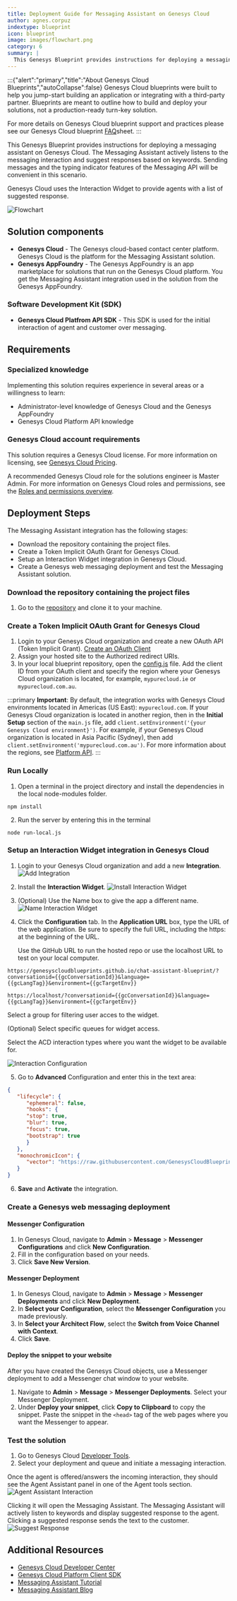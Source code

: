 ```yaml
---
title: Deployment Guide for Messaging Assistant on Genesys Cloud
author: agnes.corpuz
indextype: blueprint
icon: blueprint
image: images/flowchart.png
category: 6
summary: |
  This Genesys Blueprint provides instructions for deploying a messaging assistant on Genesys Cloud. The Messaging Assistant actively listens to the messaging interaction and suggest responses based on keywords. Sending messages and the typing indicator features of the Messaging API will be convenient in this scenario.
---
```

:::{"alert":"primary","title":"About Genesys Cloud Blueprints","autoCollapse":false} 
Genesys Cloud blueprints were built to help you jump-start building an application or integrating with a third-party partner. 
Blueprints are meant to outline how to build and deploy your solutions, not a production-ready turn-key solution.
 
For more details on Genesys Cloud blueprint support and practices 
please see our Genesys Cloud blueprint [FAQ](https://developer.genesys.cloud/blueprints/faq)sheet.
:::

This Genesys Blueprint provides instructions for deploying a messaging assistant on Genesys Cloud. The Messaging Assistant actively listens to the messaging interaction and suggest responses based on keywords. Sending messages and the typing indicator features of the Messaging API will be convenient in this scenario.

Genesys Cloud uses the Interaction Widget to provide agents with a list of suggested response.

![Flowchart](images/flowchart.png "Flowchart")

## Solution components
* **Genesys Cloud** - The Genesys cloud-based contact center platform. Genesys Cloud is the platform for the Messaging Assistant solution.
* **Genesys AppFoundry** - The Genesys AppFoundry is an app marketplace for solutions that run on the Genesys Cloud platform. You get the Messaging Assistant integration used in the solution from the Genesys AppFoundry.

### Software Development Kit (SDK)
* **Genesys Cloud Platfrom API SDK** - This SDK is used for the initial interaction of agent and customer over messaging.

## Requirements

### Specialized knowledge
Implementing this solution requires experience in several areas or a willingness to learn:
* Administrator-level knowledge of Genesys Cloud and the Genesys AppFoundry
* Genesys Cloud Platform API knowledge

### Genesys Cloud account requirements
This solution requires a Genesys Cloud license. For more information on licensing, see [Genesys Cloud Pricing](https://www.genesys.com/pricing "Opens the pricing article").

A recommended Genesys Cloud role for the solutions engineer is Master Admin. For more information on Genesys Cloud roles and permissions, see the [Roles and permissions overview](https://help.mypurecloud.com/?p=24360 "Opens the Roles and permissions overview article").

## Deployment Steps

The Messaging Assistant integration has the following stages:

- Download the repository containing the project files.
- Create a Token Implicit OAuth Grant for Genesys Cloud.
- Setup an Interaction Widget integration in Genesys Cloud.
- Create a Genesys web messaging deployment and test the Messaging Assistant solution.

### Download the repository containing the project files

1. Go to the [repository](https://github.com/GenesysCloudBlueprints/chat-assistant-blueprint) and clone it to your machine.

### Create a Token Implicit OAuth Grant for Genesys Cloud

1. Login to your Genesys Cloud organization and create a new OAuth API (Token Implicit Grant). [Create an OAuth Client](https://help.mypurecloud.com/articles/create-an-oauth-client/)
2. Assign your hosted site to the Authorized redirect URIs.
3. In your local blueprint repository, open the [config.js](https://github.com/GenesysCloudBlueprints/chat-assistant-blueprint/blob/master/docs/scripts/config.js) file. Add the client ID from your OAuth client and specify the region where your Genesys Cloud organization is located, for example, `mypurecloud.ie` or `mypurecloud.com.au`.

:::primary
**Important**: By default, the integration works with Genesys Cloud environments located in Americas (US East): `mypurecloud.com`. If your Genesys Cloud organization is located in another region, then in the **Initial Setup** section of the `main.js` file, add `client.setEnvironment('{your Genesys Cloud environment}')`. For example, if your Genesys Cloud organization is located in Asia Pacific (Sydney), then add `client.setEnvironment('mypurecloud.com.au')`. For more information about the regions, see [Platform API](https://developer.mypurecloud.com/api/rest/ "Opens the Platform API page").
:::

### Run Locally
1. Open a terminal in the project directory and install the dependencies in the local node-modules folder.
```
npm install
```
2. Run the server by entering this in the terminal
```
node run-local.js
```

### Setup an Interaction Widget integration in Genesys Cloud
1. Login to your Genesys Cloud organization and add a new **Integration**.
   ![Add Integration](images/add-integration.png "Add Integration")
   
2. Install the **Interaction Widget**.
   ![Install Interaction Widget](images/install-interaction-widget.png "Install Interaction Widget")
   
3. (Optional) Use the Name box to give the app a different name.
   ![Name Interaction Widget](images/name-interaction.png "Name Interaction Widget")
   
4. Click the **Configuration** tab. In the **Application URL** box, type the URL of the web application. Be sure to specify the full URL, including the https: at the beginning of the URL.
   
   Use the GitHub URL to run the hosted repo or use the localhost URL to test on your local computer.

```
https://genesyscloudblueprints.github.io/chat-assistant-blueprint/?conversationid={{gcConversationId}}&language={{gcLangTag}}&environment={{gcTargetEnv}}
```

```
https://localhost/?conversationid={{gcConversationId}}&language={{gcLangTag}}&environment={{gcTargetEnv}}
```

   Select a group for filtering user acces to the widget.

   (Optional) Select specific queues for widget access.

   Select the ACD interaction types where you want the widget to be available for.

   ![Interaction Configuration](images/interaction-config.png "Interaction Configuration")
   
5. Go to **Advanced** Configuration and enter this in the text area:

```json
{
   "lifecycle": {
      "ephemeral": false,
      "hooks": {
      "stop": true,
      "blur": true,
      "focus": true,
      "bootstrap": true
      }
   },
   "monochromicIcon": {
      "vector": "https://raw.githubusercontent.com/GenesysCloudBlueprints/chat-assistant-blueprint/master/blueprint/images/Chatbot.svg"
   }
}
```

6. **Save** and **Activate** the integration.

### Create a Genesys web messaging deployment 
#### Messenger Configuration 

1. In Genesys Cloud, navigate to **Admin** > **Message** > **Messenger Configurations** and click **New Configuration**.
2. Fill in the configuration based on your needs.
3. Click **Save New Version**.

#### Messenger Deployment 

1. In Genesys Cloud, navigate to **Admin** > **Message** > **Messenger Deployments** and click **New Deployment**.
2. In **Select your Configuration**, select the **Messenger Configuration** you made previously.
3. In **Select your Architect Flow**, select the **Switch from Voice Channel with Context**.
4. Click **Save**.

#### Deploy the snippet to your website 

After you have created the Genesys Cloud objects, use a Messenger deployment to add a Messenger chat window to your website.

1. Navigate to **Admin** > **Message** > **Messenger Deployments**. Select your Messenger Deployment.
2. Under **Deploy your snippet**, click **Copy to Clipboard** to copy the snippet. Paste the snippet in the `<head>` tag of the web pages where you want the Messenger to appear.

### Test the solution
1. Go to Genesys Cloud [Developer Tools](https://developer.mypurecloud.com/developer-tools/#/webchat).
3. Select your deployment and queue and initiate a messaging interaction.

Once the agent is offered/answers the incoming interaction, they should see the Agent Assistant panel in one of the Agent tools section.
![Agent Assistant Interaction](images/agent-assistant-integration.png "Agent Assistant Interaction")

Clicking it will open the Messaging Assistant. The Messaging Assistant will actively listen to keywords and display suggested response to the agent. Clicking a suggested response sends the text to the customer.
![Suggest Response](images/suggest-response.png "Suggest Response")

## Additional Resources
* [Genesys Cloud Developer Center](https://developer.mypurecloud.com/)
* [Genesys Cloud Platform Client SDK](https://developer.mypurecloud.com/api/rest/client-libraries/)
* [Messaging Assistant Tutorial](https://developer.mypurecloud.com/api/tutorials/agent-chat-assistant/?language=javascript&step=1)
* [Messaging Assistant Blog](https://developer.mypurecloud.com/blog/2020-02-19-agent-chat-assistant/)
